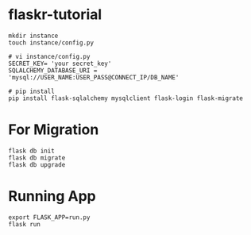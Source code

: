 # flaskr-tutorial

```
mkdir instance
touch instance/config.py
```

```
# vi instance/config.py
SECRET_KEY= 'your secret_key'
SQLALCHEMY_DATABASE_URI = 'mysql://USER_NAME:USER_PASS@CONNECT_IP/DB_NAME'
```

```
# pip install
pip install flask-sqlalchemy mysqlclient flask-login flask-migrate
```
# For Migration
```
flask db init
flask db migrate
flask db upgrade
```

# Running App
```
export FLASK_APP=run.py
flask run
```
